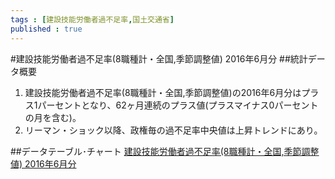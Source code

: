 ```yaml
--- 
tags : [建設技能労働者過不足率,国土交通省] 
published : true
---
```

#建設技能労働者過不足率(8職種計・全国,季節調整値) 2016年6月分 
##統計データ概要
1. 建設技能労働者過不足率(8職種計・全国,季節調整値)の2016年6月分はプラス1パーセントとなり、62ヶ月連続のプラス値(プラスマイナス0パーセントの月を含む)。
1. リーマン・ショック以降、政権毎の過不足率中央値は上昇トレンドにあり。  
      
##データテーブル･チャート
[建設技能労働者過不足率(8職種計・全国,季節調整値) 2016年6月分 ](http://knowledgevault.saecanet.com/charts/am-consulting.co.jp-2016-07-26-16-31-09.html)
